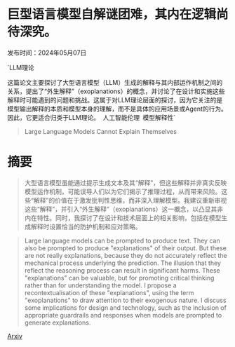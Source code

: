 # 巨型语言模型自解谜团难，其内在逻辑尚待深究。

发布时间：2024年05月07日

`LLM理论

这篇论文主要探讨了大型语言模型（LLM）生成的解释与其内部运作机制之间的关系，提出了“外生解释”（exoplanations）的概念，并讨论了在设计和实施这些解释时可能遇到的问题和挑战。这属于对LLM理论层面的探讨，因为它关注的是模型输出解释的本质和模型本身的理解，而不是具体的应用场景或Agent的行为。因此，它更适合归类于LLM理论。` `人工智能伦理` `模型解释性`

> Large Language Models Cannot Explain Themselves

# 摘要

> 大型语言模型虽能通过提示生成文本及其“解释”，但这些解释并非真实反映模型运作机制，可能误导人们以为它们揭示了推理过程，从而带来风险。这些“解释”的价值在于激发批判性思维，而非深入理解模型。我建议重新审视这些“解释”，并引入“外生解释”（exoplanations）这一概念，以凸显其非内在特性。同时，我探讨了在设计和技术层面上的相关影响，包括在模型生成解释时设置恰当的防护机制和应对策略。

> Large language models can be prompted to produce text. They can also be prompted to produce "explanations" of their output. But these are not really explanations, because they do not accurately reflect the mechanical process underlying the prediction. The illusion that they reflect the reasoning process can result in significant harms. These "explanations" can be valuable, but for promoting critical thinking rather than for understanding the model. I propose a recontextualisation of these "explanations", using the term "exoplanations" to draw attention to their exogenous nature. I discuss some implications for design and technology, such as the inclusion of appropriate guardrails and responses when models are prompted to generate explanations.

[Arxiv](https://arxiv.org/abs/2405.04382)